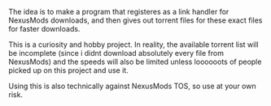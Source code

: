 The idea is to make a program that registeres as a link handler for NexusMods downloads, and then gives out torrent files for these exact files for faster downloads.

This is a curiosity and hobby project. In reality, the available torrent list will be incomplete (since i didnt download absolutely every file from NexusMods) and the speeds will also be limited unless loooooots of people picked up on this project and use it.

Using this is also technically against NexusMods TOS, so use at your own risk.